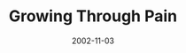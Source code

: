 ---
layout: message
category: message
series: "The Art of Growth"
title: "Growing Through Pain"
date: 2002-11-03
audio-description: "There is an art to growth. Learn to grow up and not just old."
audio: "http://s3.amazonaws.com/crossroadsaudiomessages/Growing Through Pain.mp3"
audio-title: "Growing Through Pain"
audio-duration: "35&#58;23"
---